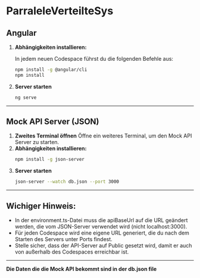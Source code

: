 # ParraleleVerteilteSys

## Angular
1. **Abhängigkeiten installieren:**

   In jedem neuen Codespace führst du die folgenden Befehle aus:
   ```bash
   npm install -g @angular/cli
   npm install
2. **Server starten**
   ```bash
   ng serve
***
## Mock API Server (JSON)
1. **Zweites Terminal öffnen**
   Öffne ein weiteres Terminal, um den Mock API Server zu starten.
2. **Abhängigkeiten installieren:**
   ```bash
   npm install -g json-server
4. **Server starten**
   ```bash
   json-server --watch db.json --port 3000
***
## Wichiger Hinweis:
* In der environment.ts-Datei muss die apiBaseUrl auf die URL geändert werden, die vom JSON-Server verwendet wird (nicht localhost:3000).
* Für jeden Codespace wird eine eigene URL generiert, die du nach dem Starten des Servers unter Ports findest.
* Stelle sicher, dass der API-Server auf Public gesetzt wird, damit er auch von außerhalb des Codespaces erreichbar ist.
***
**Die Daten die die Mock API bekommt sind in der db.json file**
